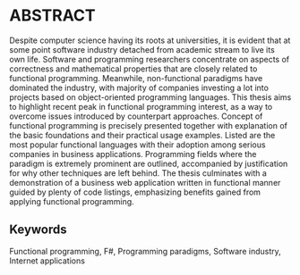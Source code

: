 ABSTRACT
========
    
Despite computer science having its roots at universities, it is evident that at some point software industry detached from academic stream to live its own life.
Software and programming researchers concentrate on aspects of correctness and mathematical properties that are closely related to functional programming.
Meanwhile, non-functional paradigms have dominated the industry, with majority of companies investing a lot into projects based on object-oriented programming languages.
This thesis aims to highlight recent peak in functional programming interest, as a way to overcome issues introduced by counterpart approaches.
Concept of functional programming is precisely presented together with explanation of the basic foundations and their practical usage examples.
Listed are the most popular functional languages with their adoption among serious companies in business applications.
Programming fields where the paradigm is extremely prominent are outlined, accompanied by justification for why other techniques are left behind.
The thesis culminates with a demonstration of a business web application written in functional manner guided by plenty of code listings, emphasizing benefits gained from applying functional programming.

Keywords
--------
Functional programming, F#, Programming paradigms, Software industry, Internet applications